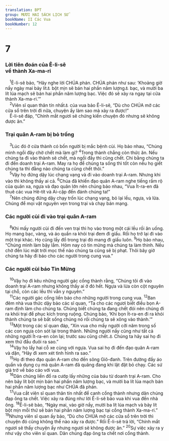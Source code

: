 ```yaml
---
translation: BPT
group: MƯƠI HAI SÁCH LỊCH SỬ
bookName: II Các Vua 
bookNumber: 12
---
```


<div class="title"><h1>7</h1><h3>Lời tiên đoán của Ê-li-sê<br/>về thành Xa-ma-ri</h3></div>
<span class="verse 2vua_7_1"> <sup>1</sup>Ê-li-sê bảo, “Hãy nghe lời CHÚA phán. CHÚA phán như sau: ‘Khoảng giờ nầy ngày mai bảy lít<a data-toggle="tooltip" data-placement="bottom" title="Hay “một giỏ.” Nguyên văn, “sê-a.”">⚓</a> bột mịn sẽ bán hai phần năm lượng<a data-toggle="tooltip" data-placement="bottom" title="Nguyên văn, “sê-ken” (khoảng 12 gờ-ram).">⚓</a> bạc, và mười ba lít lúa mạch sẽ bán hai phần năm lượng bạc. Việc đó sẽ xảy ra ngay tại cửa thành Xa-ma-ri.’”<br/></span>
<span class="verse 2vua_7_2"> <sup>2</sup>Viên sĩ quan thân tín nhất<a data-toggle="tooltip" data-placement="bottom" title="Nguyên văn, “mà vua tì cánh tay vào.”">⚓</a> của vua bảo Ê-li-sê, “Dù cho CHÚA mở các cửa sổ trên trời đi nữa, chuyện ấy làm sao mà xảy ra được!”<br/> Ê-li-sê đáp, “Chính mắt ngươi sẽ chứng kiến chuyện đó nhưng sẽ không được ăn.”<br/></span>
<div class="title"><h3>Trại quân A-ram bị bỏ trống</h3></div>
<span class="verse 2vua_7_3"> <sup>3</sup>Lúc đó ở cửa thành có bốn người bị mắc bệnh cùi. Họ bảo nhau, “Chúng mình ngồi đây chờ chết mà làm gì?</span>
<span class="verse 2vua_7_4"><sup>4</sup>Trong thành chẳng còn thức ăn. Nếu chúng ta đi vào thành sẽ chết, mà ngồi đây thì cũng chết. Chi bằng chúng ta đi đến doanh trại A-ram. May ra họ để chúng ta sống thì tốt còn nếu họ giết chúng ta thì đằng nào chúng ta cũng chết thôi.”<br/></span>
<span class="verse 2vua_7_5"> <sup>5</sup>Vậy họ đứng dậy lúc chạng vạng và đi vào doanh trại A-ram. Nhưng khi vào thì không thấy ai cả.</span>
<span class="verse 2vua_7_6"><sup>6</sup>Chúa đã khiến đạo quân A-ram nghe tiếng rầm rộ của quân xa, ngựa và đạo quân lớn nên chúng bảo nhau, “Vua Ít-ra-en đã thuê các vua Hê-tít và Ai-cập đến đánh chúng ta!”<br/></span>
<span class="verse 2vua_7_7"> <sup>7</sup>Nên chúng đứng dậy chạy trốn lúc chạng vạng, bỏ lại lều, ngựa, và lừa. Chúng để mọi vật nguyên vẹn trong trại và chạy bán mạng.<br/></span>
<div class="title"><h3>Các người cùi đi vào trại quân A-ram</h3></div>
<span class="verse 2vua_7_8"> <sup>8</sup>Khi mấy người cùi đi đến ven trại thì họ vào trong một cái lều rồi ăn uống. Họ mang bạc, vàng, và áo quần ra khỏi trại đem đi giấu. Rồi họ trở lại đi vào một trại khác. Họ cũng lấy đồ trong trại đó mang đi giấu luôn.</span>
<span class="verse 2vua_7_9"><sup>9</sup>Họ bảo nhau, “Chúng mình làm bậy lắm. Hôm nay có tin mừng mà chúng ta làm thinh. Nếu chờ đến lúc mặt trời mọc thế nào chúng ta cũng sẽ bị phạt. Thôi bây giờ chúng ta hãy đi báo cho các người trong cung vua.”<br/></span>
<div class="title"><h3>Các người cùi báo Tin Mừng</h3></div>
<span class="verse 2vua_7_10"> <sup>10</sup>Vậy họ đi kêu những người gác cổng thành rằng, “Chúng tôi đi vào doanh trại A-ram nhưng không thấy ai ở đó hết. Ngựa và lừa còn cột nguyên tại chỗ, còn các lều thì vẫn y nguyên.”<br/></span>
<span class="verse 2vua_7_11"> <sup>11</sup>Các người gác cổng liền báo cho những người trong cung vua.</span>
<span class="verse 2vua_7_12"><sup>12</sup>Ban đêm nhà vua thức dậy bảo các sĩ quan, “Ta cho các ngươi biết điều bọn A-ram định làm cho chúng ta. Chúng biết chúng ta đang chết đói nên chúng đi ra khỏi trại để phục kích trong ruộng. Chúng bảo, ‘Khi bọn Ít-ra-en đi ra khỏi thành chúng ta sẽ bắt sống chúng nó rồi chúng ta sẽ xông vào thành.’”<br/></span>
<span class="verse 2vua_7_13"> <sup>13</sup>Một trong các sĩ quan đáp, “Xin vua cho mấy người cỡi năm trong số các con ngựa còn sót lại trong thành. Những người nầy cũng như tất cả những người Ít-ra-en còn lại; trước sau cũng chết.<a data-toggle="tooltip" data-placement="bottom" title="Bản Hê-bơ-rơ ở chỗ nầy hơi khó hiểu.">⚓</a> Chúng ta hãy sai họ đi xem thử đầu đuôi ra sao.”<br/></span>
<span class="verse 2vua_7_14"> <sup>14</sup>Vậy họ lấy hai cỗ xe cùng với ngựa. Vua sai họ đi đến đạo quân A-ram và dặn, “Hãy đi xem xét tình hình ra sao.”<br/></span>
<span class="verse 2vua_7_15"> <sup>15</sup>Họ đi theo đạo quân A-ram cho đến sông Giô-đanh. Trên đường đầy áo quần và dụng cụ mà quân A-ram đã quăng đang khi lật đật bỏ chạy. Các sứ giả trở về báo cáo với vua.<br/></span>
<span class="verse 2vua_7_16"> <sup>16</sup>Dân chúng liền đổ ra cướp lấy những của báu từ doanh trại A-ram. Cho nên bảy lít bột mịn bán hai phần năm lượng bạc, và mười ba lít lúa mạch bán hai phần năm lượng bạc như CHÚA đã phán.<br/></span>
<span class="verse 2vua_7_17"> <sup>17</sup>Vua cắt viên sĩ quan thân tín nhất để canh cổng thành nhưng dân chúng đạp ông ta chết. Việc xảy ra đúng như lời Ê-li-sê bảo vua khi vua đến nhà ông.</span>
<span class="verse 2vua_7_18"><sup>18</sup>Ê-li-sê bảo, “Ngày mai, vào giờ nầy, mười ba lít lúa mạch và bảy lít bột mịn mỗi thứ sẽ bán hai phần năm lượng bạc tại cổng thành Xa-ma-ri.”</span>
<span class="verse 2vua_7_19"><sup>19</sup>Nhưng viên sĩ quan ấy bảo, “Dù cho CHÚA mở các cửa sổ trên trời thì chuyện đó cũng không thể nào xảy ra được.” Rồi Ê-li-sê trả lời, “Chính mắt ngươi sẽ thấy chuyện ấy nhưng ngươi sẽ không được ăn.”</span>
<span class="verse 2vua_7_20"><sup>20</sup>Sự việc xảy ra y như vậy cho viên sĩ quan. Dân chúng đạp ông ta chết nơi cổng thành.<br/></span>
